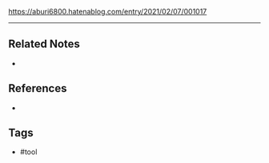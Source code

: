 https://aburi6800.hatenablog.com/entry/2021/02/07/001017

---
## Related Notes
- 

## References
- 

## Tags
- #tool 